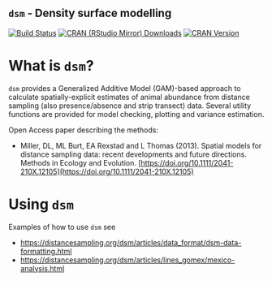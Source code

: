 `dsm` - Density surface modelling
-------------------------------

[![Build Status](https://travis-ci.org/DistanceDevelopment/dsm.svg?branch=master)](https://app.travis-ci.com/DistanceDevelopment/dsm)
[![CRAN (RStudio Mirror) Downloads](http://cranlogs.r-pkg.org/badges/dsm)](https://www.r-pkg.org:443/pkg/dsm)
[![CRAN Version](http://www.r-pkg.org/badges/version/dsm)](https://www.r-pkg.org:443/pkg/dsm)

# What is `dsm`?

`dsm` provides a Generalized Additive Model (GAM)-based approach to calculate spatially-explicit estimates of animal abundance from distance sampling (also presence/absence and strip transect) data. Several utility functions are provided for model checking, plotting and variance estimation.

Open Access paper describing the methods: 

- Miller, DL, ML Burt, EA Rexstad and L Thomas (2013). Spatial models for distance sampling data: recent developments and future directions. Methods in Ecology and Evolution. [https://doi.org/10.1111/2041-210X.12105](https://doi.org/10.1111/2041-210X.12105)

# Using `dsm`

Examples of how to use `dsm` see 

- https://distancesampling.org/dsm/articles/data_format/dsm-data-formatting.html
- https://distancesampling.org/dsm/articles/lines_gomex/mexico-analysis.html

